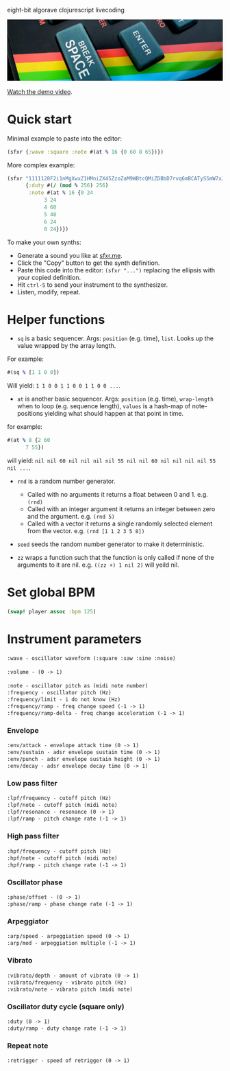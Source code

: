 eight-bit algorave clojurescript livecoding

![zx-spectrum close-up](./public/img/speccy.png)

[Watch the demo video](https://youtu.be/IZtCSfd9G_A).

# Quick start

Minimal example to paste into the editor:

```clojure
(sfxr {:wave :square :note #(at % 16 {0 60 8 65})})
```

More complex example:

```clojure
(sfxr "1111128F2i1nMgXwxZ1HMniZX45ZzoZaM9WBtcQMiZDBbD7rvq6mBCATySSmW7xJabfyy9xfh2aeeB1JPr4b7vKfXcZDbWJ7aMPbg45gBKUxMijaTNnvb2pw"
      {:duty #(/ (mod % 256) 256)
       :note #(at % 16 {0 24
			3 24
			4 60
			5 48
			6 24
			8 24})})
```

To make your own synths:

 * Generate a sound you like at [sfxr.me](http://sfxr.me/).
 * Click the "Copy" button to get the synth definition.
 * Paste this code into the editor: `(sfxr "...")` replacing the ellipsis with your copied definition.
 * Hit `ctrl-S` to send your instrument to the synthesizer.
 * Listen, modify, repeat.

# Helper functions

 * `sq` is a basic sequencer. Args: `position` (e.g. time), `list`. Looks up the value wrapped by the array length.

For example:

```clojure
#(sq % [1 1 0 0])
```

Will yield: `1 1 0 0 1 1 0 0 1 1 0 0 ...`.

 * `at` is another basic sequencer. Args: `position` (e.g. time), `wrap-length` when to loop (e.g. sequence length), `values` is a hash-map of note-positions yielding what should happen at that point in time.

for example:

```clojure
#(at % 8 {2 60
	  7 55})
```

will yield: `nil nil 60 nil nil nil nil 55 nil nil 60 nil nil nil nil 55 nil ...`. 

 * `rnd` is a random number generator.
   * Called with no arguments it returns a float between 0 and 1. e.g. `(rnd)`
   * Called with an integer argument it returns an integer between zero and the argument. e.g. `(rnd 5)`
   * Called with a vector it returns a single randomly selected element from the vector. e.g. `(rnd [1 1 2 3 5 8])`

 * `seed` seeds the random number generator to make it deterministic.

 * `zz` wraps a function such that the function is only called if none of the arguments to it are nil. e.g. `((zz +) 1 nil 2)` will yeild nil.

# Set global BPM

```clojure
(swap! player assoc :bpm 125)
```

# Instrument parameters

	:wave - oscillator waveform (:square :saw :sine :noise)

	:volume - (0 -> 1)
	
	:note - oscillator pitch as (midi note number)
	:frequency - oscillator pitch (Hz)
	:frequency/limit - i do not know (Hz)
	:frequency/ramp - freq change speed (-1 -> 1)
	:frequency/ramp-delta - freq change acceleration (-1 -> 1)

### Envelope

	:env/attack - envelope attack time (0 -> 1)
	:env/sustain - adsr envelope sustain time (0 -> 1)
	:env/punch - adsr envelope sustain height (0 -> 1)
	:env/decay - adsr envelope decay time (0 -> 1)

### Low pass filter

	:lpf/frequency - cutoff pitch (Hz)
	:lpf/note - cutoff pitch (midi note)
	:lpf/resonance - resonance (0 -> 1)
	:lpf/ramp - pitch change rate (-1 -> 1)

### High pass filter

	:hpf/frequency - cutoff pitch (Hz)
	:hpf/note - cutoff pitch (midi note)
	:hpf/ramp - pitch change rate (-1 -> 1)

### Oscillator phase

	:phase/offset - (0 -> 1)
	:phase/ramp - phase change rate (-1 -> 1)

### Arpeggiator

	:arp/speed - arpeggiation speed (0 -> 1)
	:arp/mod - arpeggiation multiple (-1 -> 1)

### Vibrato

	:vibrato/depth - amount of vibrato (0 -> 1)
	:vibrato/frequency - vibrato pitch (Hz)
	:vibrato/note - vibrato pitch (midi note)

### Oscillator duty cycle (square only)

	:duty (0 -> 1)
	:duty/ramp - duty change rate (-1 -> 1)

### Repeat note

	:retrigger - speed of retrigger (0 -> 1)
